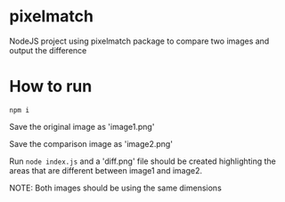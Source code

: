 # pixelmatch
NodeJS project using pixelmatch package to compare two images and output the difference

# How to run
`npm i`

Save the original image as 'image1.png'

Save the comparison image as 'image2.png'

Run `node index.js` and a 'diff.png' file should be created highlighting the areas that are different between image1 and image2.

NOTE: Both images should be using the same dimensions
